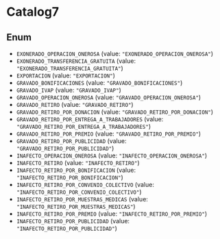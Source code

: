 # Catalog7

## Enum

* `EXONERADO_OPERACION_ONEROSA` (value: `"EXONERADO_OPERACION_ONEROSA"`)
* `EXONERADO_TRANSFERENCIA_GRATUITA` (value: `"EXONERADO_TRANSFERENCIA_GRATUITA"`)
* `EXPORTACION` (value: `"EXPORTACION"`)
* `GRAVADO_BONIFICACIONES` (value: `"GRAVADO_BONIFICACIONES"`)
* `GRAVADO_IVAP` (value: `"GRAVADO_IVAP"`)
* `GRAVADO_OPERACION_ONEROSA` (value: `"GRAVADO_OPERACION_ONEROSA"`)
* `GRAVADO_RETIRO` (value: `"GRAVADO_RETIRO"`)
* `GRAVADO_RETIRO_POR_DONACION` (value: `"GRAVADO_RETIRO_POR_DONACION"`)
* `GRAVADO_RETIRO_POR_ENTREGA_A_TRABAJADORES` (value: `"GRAVADO_RETIRO_POR_ENTREGA_A_TRABAJADORES"`)
* `GRAVADO_RETIRO_POR_PREMIO` (value: `"GRAVADO_RETIRO_POR_PREMIO"`)
* `GRAVADO_RETIRO_POR_PUBLICIDAD` (value: `"GRAVADO_RETIRO_POR_PUBLICIDAD"`)
* `INAFECTO_OPERACION_ONEROSA` (value: `"INAFECTO_OPERACION_ONEROSA"`)
* `INAFECTO_RETIRO` (value: `"INAFECTO_RETIRO"`)
* `INAFECTO_RETIRO_POR_BONIFICACION` (value: `"INAFECTO_RETIRO_POR_BONIFICACION"`)
* `INAFECTO_RETIRO_POR_CONVENIO_COLECTIVO` (value: `"INAFECTO_RETIRO_POR_CONVENIO_COLECTIVO"`)
* `INAFECTO_RETIRO_POR_MUESTRAS_MEDICAS` (value: `"INAFECTO_RETIRO_POR_MUESTRAS_MEDICAS"`)
* `INAFECTO_RETIRO_POR_PREMIO` (value: `"INAFECTO_RETIRO_POR_PREMIO"`)
* `INAFECTO_RETIRO_POR_PUBLICIDAD` (value: `"INAFECTO_RETIRO_POR_PUBLICIDAD"`)
